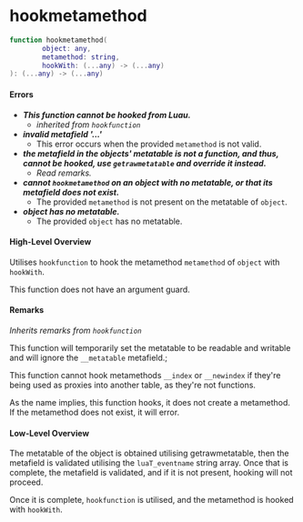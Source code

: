 # hookmetamethod

```lua
function hookmetamethod(
        object: any,
        metamethod: string,
        hookWith: (...any) -> (...any)
): (...any) -> (...any)
```

#### Errors

* _**This function cannot be hooked from Luau.**_
  * _inherited from `hookfunction`_
* _**invalid metafield '...'**_
  * This error occurs when the provided `metamethod` is not valid.
* _**the metafield in the objects' metatable is not a function, and thus, cannot be hooked, use `getrawmetatable` and override it instead.**_
  * _Read remarks._
* _**cannot `hookmetamethod` on an object with no metatable, or that its metafield does not exist.**_
  * The provided `metamethod` is not present on the metatable of `object`.
* _**object has no metatable.**_
  * The provided `object` has no metatable.

#### High-Level Overview

Utilises `hookfunction` to hook the metamethod `metamethod` of  `object` with `hookWith`.

This function does not have an argument guard.

#### Remarks

_Inherits remarks from `hookfunction`_

This function will temporarily set the metatable to be readable and writable and will ignore the `__metatable` metafield.;

This function cannot hook metamethods `__index` or `__newindex` if they're being used as proxies into another table, as they're not functions.

As the name implies, this function hooks, it does not create a metamethod. If the metamethod does not exist, it will error.

#### Low-Level Overview

The metatable of the object is obtained utilising getrawmetatable, then the metafield is validated utilising the `luaT_eventname` string array. Once that is complete, the metafield is validated, and if it is not present, hooking will not proceed.

Once it is complete, `hookfunction` is utilised, and the metamethod is hooked with `hookWith`.
